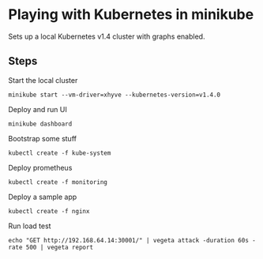 # Playing with Kubernetes in minikube

Sets up a local Kubernetes v1.4 cluster with graphs enabled.

## Steps

Start the local cluster

```
minikube start --vm-driver=xhyve --kubernetes-version=v1.4.0
```

Deploy and run UI

```
minikube dashboard
```

Bootstrap some stuff

```
kubectl create -f kube-system
```

Deploy prometheus

```
kubectl create -f monitoring
```

Deploy a sample app

```
kubectl create -f nginx
```

Run load test

```
echo "GET http://192.168.64.14:30001/" | vegeta attack -duration 60s -rate 500 | vegeta report
```
